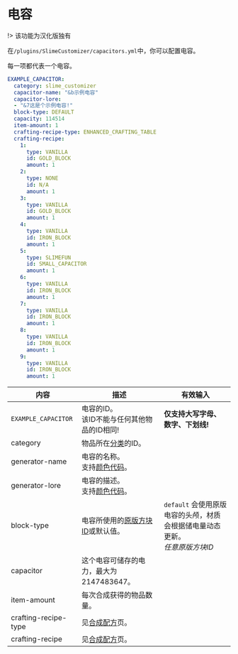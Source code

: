 # 电容

!> 该功能为汉化版独有

在`/plugins/SlimeCustomizer/capacitors.yml`中，你可以配置电容。

每一项都代表一个电容。

```yaml
EXAMPLE_CAPACITOR:
  category: slime_customizer
  capacitor-name: "&b示例电容"
  capacitor-lore:
  - "&7这是个示例电容!"
  block-type: DEFAULT
  capacity: 114514
  item-amount: 1
  crafting-recipe-type: ENHANCED_CRAFTING_TABLE
  crafting-recipe:
    1:
      type: VANILLA
      id: GOLD_BLOCK
      amount: 1
    2:
      type: NONE
      id: N/A
      amount: 1
    3:
      type: VANILLA
      id: GOLD_BLOCK
      amount: 1
    4:
      type: VANILLA
      id: IRON_BLOCK
      amount: 1
    5:
      type: SLIMEFUN
      id: SMALL_CAPACITOR
      amount: 1
    6:
      type: VANILLA
      id: IRON_BLOCK
      amount: 1
    7:
      type: VANILLA
      id: IRON_BLOCK
      amount: 1
    8:
      type: VANILLA
      id: IRON_BLOCK
      amount: 1
    9:
      type: VANILLA
      id: IRON_BLOCK
      amount: 1
```
| 内容 | 描述 | 有效输入 |
| --- | ----------- | ----------------- |
| `EXAMPLE_CAPACITOR` | 电容的ID。<br>该ID不能与任何其他物品的ID相同! | **仅支持大写字母、数字、下划线!** |
| category | 物品所在[分类](./Categories)的ID。 |
| generator-name | 电容的名称。<br>支持[颜色代码](./Color-codes)。 |
| generator-lore | 电容的描述。<br>支持[颜色代码](./Color-codes)。 |
| block-type | 电容所使用的[原版方块ID](https://hub.spigotmc.org/javadocs/spigot/org/bukkit/Material.html)或默认值。 | `default` 会使用原版电容的头颅，材质会根据储电量动态更新。<br>*任意原版方块ID* |
| capacitor | 这个电容可储存的电力，最大为 2147483647。 |
| item-amount | 每次合成获得的物品数量。 |
| crafting-recipe-type | 见[合成配方](./Crafting-Recipe)页。 |
| crafting-recipe | 见[合成配方](./Crafting-Recipe)页。 |
